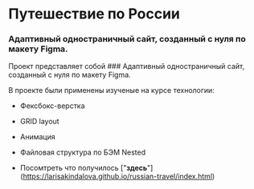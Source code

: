 # Путешествие по России

### Адаптивный одностраничный сайт, созданный с нуля по макету Figma.
Проект представляет собой ### Адаптивный одностраничный сайт, созданный с нуля по макету Figma.


В проекте были применены изученые на курсе технологии:

* Фексбокс-верстка
* GRID layout
* Анимация
* Файловая структура по БЭМ Nested



* Посомтреть что получилось ["__здесь__"] (https://larisakindalova.github.io/russian-travel/index.html)
